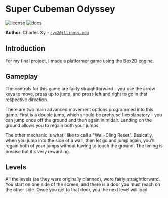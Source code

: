 # Super Cubeman Odyssey

[![license](https://img.shields.io/badge/license-MIT-green)](LICENSE)
[![docs](https://img.shields.io/badge/docs-yes-brightgreen)](docs/README.md)


**Author**: Charles Xy - [`cyx2@illinois.edu`](mailto:cyx2@illinois.edu)

## Introduction

For my final project, I made a platformer game using the Box2D engine.

## Gameplay

The controls for this game are fairly straightforward - you use the arrow keys to move, press up to jump, and press left and right to go in that respective direction.

There are two main advanced movement options programmed into this game. First is a double jump, which should be pretty self-explanatory - you can jump once off the ground and then again in midair. Landing on the ground allows you to regain both your jumps.

The other mechanic is what I like to call a "Wall-Cling Reset". Basically, when you jump into the side of a wall, then let go and jump again, you'll regain both of your jumps without having to touch the ground. The timing is precise but it's very rewarding.

## Levels

All the levels (as they were originally planned), were fairly straightforward. You start on one side of the screen, and there is a door you must reach on the other side. Once you get to that door, you the next level will load.


